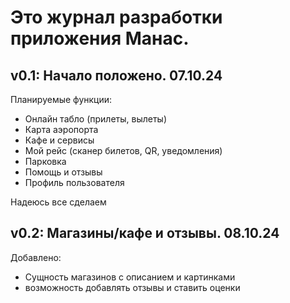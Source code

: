 # Это журнал разработки приложения Манас.

## v0.1: Начало положено. 07.10.24

Планируемые функции: 
  - Онлайн табло (прилеты, вылеты)
  - Карта аэропорта
  - Кафе и сервисы
  - Мой рейс (сканер билетов, QR, уведомления)
  - Парковка
  - Помощь и отзывы
  - Профиль пользователя

Надеюсь все сделаем

## v0.2: Магазины/кафе и отзывы. 08.10.24

Добавлено:
 - Сущность магазинов с описанием и картинками
 - возможность добавлять отзывы и ставить оценки
